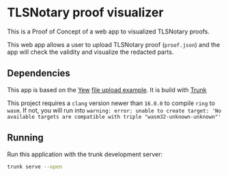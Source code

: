 # TLSNotary proof visualizer

This is a Proof of Concept of a web app to visualized TLSNotary proofs.

This web app allows a user to upload TLSNotary proof (`proof.json`) and the app will check the validity and visualize the redacted parts.

## Dependencies

This app is based on the [Yew](https://yew.rs/) [file upload example](https://github.com/yewstack/yew/tree/master/examples/file_upload). It is build with [Trunk](https://trunkrs.dev/)

This project requires a `clang` version newer than `16.0.0` to compile `ring` to `wasm`. If not, you will run into `warning: error: unable to create target: 'No available targets are compatible with triple "wasm32-unknown-unknown"'`

## Running

Run this application with the trunk development server:

```bash
trunk serve --open
```
